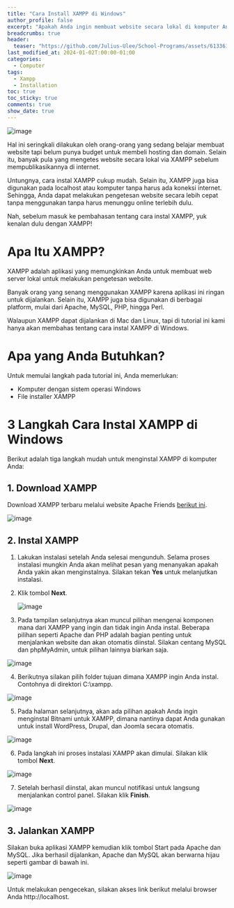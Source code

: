 ```yaml
---
title: "Cara Install XAMPP di Windows"
author_profile: false
excerpt: "Apakah Anda ingin membuat website secara lokal di komputer Anda sendiri? Gampang, Anda hanya perlu belajar cara instal XAMPP di windows."
breadcrumbs: true
header:
  teaser: "https://github.com/Julius-Ulee/School-Programs/assets/61336116/9a3b7183-7912-4d22-8f4e-700cacae6a63"
last_modified_at: 2024-01-02T:00:00-01:00
categories:
  - Computer
tags:
  - Xampp
  - Installation
toc: true
toc_sticky: true
comments: true
show_date: true
---
```


![image](https://github.com/Julius-Ulee/School-Programs/assets/61336116/c802e41b-c157-4d39-b0ee-771e648c4768)

Hal ini seringkali dilakukan oleh orang-orang yang sedang belajar membuat website tapi belum punya budget untuk membeli hosting dan domain. Selain itu, banyak pula yang mengetes website secara lokal via XAMPP sebelum mempublikasikannya di internet.

Untungnya, cara instal XAMPP cukup mudah. Selain itu, XAMPP juga bisa digunakan pada localhost atau komputer tanpa harus ada koneksi internet. Sehingga, Anda dapat melakukan pengetesan website secara lebih cepat tanpa menggunakan tanpa harus menunggu online terlebih dulu.

Nah, sebelum masuk ke pembahasan tentang cara instal XAMPP, yuk kenalan dulu dengan XAMPP!

# Apa Itu XAMPP?
XAMPP adalah aplikasi yang memungkinkan Anda untuk membuat web server lokal untuk melakukan pengetesan website.

Banyak orang yang senang menggunakan XAMPP karena aplikasi ini ringan untuk dijalankan. Selain itu, XAMPP juga bisa digunakan di berbagai platform, mulai dari Apache, MySQL, PHP, hingga Perl.

Walaupun XAMPP dapat dijalankan di Mac dan Linux, tapi di tutorial ini kami hanya akan membahas tentang cara instal XAMPP di Windows.

# Apa yang Anda Butuhkan?
Untuk memulai langkah pada tutorial ini, Anda memerlukan:
- Komputer dengan sistem operasi Windows
- File installer XAMPP

# 3 Langkah Cara Instal XAMPP di Windows
Berikut adalah tiga langkah mudah untuk menginstal XAMPP di komputer Anda:

## 1. Download XAMPP
Download XAMPP terbaru melalui website Apache Friends [berikut ini](https://www.apachefriends.org/download.html).

![image](https://github.com/Julius-Ulee/School-Programs/assets/61336116/1e625547-a346-445c-862c-fc10579d0c32)

## 2. Instal XAMPP

1. Lakukan instalasi setelah Anda selesai mengunduh. Selama proses instalasi mungkin Anda akan melihat pesan yang menanyakan apakah Anda yakin akan menginstalnya. Silakan tekan **Yes** untuk melanjutkan instalasi.
2. Klik tombol **Next**.
  
   ![image](https://github.com/Julius-Ulee/School-Programs/assets/61336116/992723ec-3396-4d9d-a79b-feb444fa3529)

5. Pada tampilan selanjutnya akan muncul pilihan mengenai komponen mana dari XAMPP yang ingin dan tidak ingin Anda instal. Beberapa pilihan seperti Apache dan PHP adalah bagian penting untuk menjalankan website dan akan otomatis diinstal. Silakan centang MySQL dan phpMyAdmin, untuk pilihan lainnya biarkan saja.

![image](https://github.com/Julius-Ulee/School-Programs/assets/61336116/11293c07-2ce8-491b-ad6c-c77b27c28559)

4. Berikutnya silakan pilih folder tujuan dimana XAMPP ingin Anda instal. Contohnya di direktori C:\xampp.

![image](https://github.com/Julius-Ulee/School-Programs/assets/61336116/4f2fa143-f9f1-4820-93c9-5a88a5dbc235)

5. Pada halaman selanjutnya, akan ada pilihan apakah Anda ingin menginstal Bitnami untuk XAMPP, dimana nantinya dapat Anda gunakan untuk install WordPress, Drupal, dan Joomla secara otomatis.

![image](https://github.com/Julius-Ulee/School-Programs/assets/61336116/c79784ad-273c-4a70-ac5f-0b77c6e89c4f)

6. Pada langkah ini proses instalasi XAMPP akan dimulai. Silakan klik tombol **Next**.

![image](https://github.com/Julius-Ulee/School-Programs/assets/61336116/a497c576-5ed8-413f-9d70-ee29ef294d89)

7. Setelah berhasil diinstal, akan muncul notifikasi untuk langsung menjalankan control panel. Silakan klik **Finish**.

![image](https://github.com/Julius-Ulee/School-Programs/assets/61336116/35bf4441-2c84-48ff-897b-47ae1c5a83aa)

## 3. Jalankan XAMPP
Silakan buka aplikasi XAMPP kemudian klik tombol Start pada Apache dan MySQL. Jika berhasil dijalankan, Apache dan MySQL akan berwarna hijau seperti gambar di bawah ini.

![image](https://github.com/Julius-Ulee/School-Programs/assets/61336116/23105284-a750-48a5-bb61-281b1a2537ce)

Untuk melakukan pengecekan, silakan akses link berikut melalui browser Anda http://localhost.
